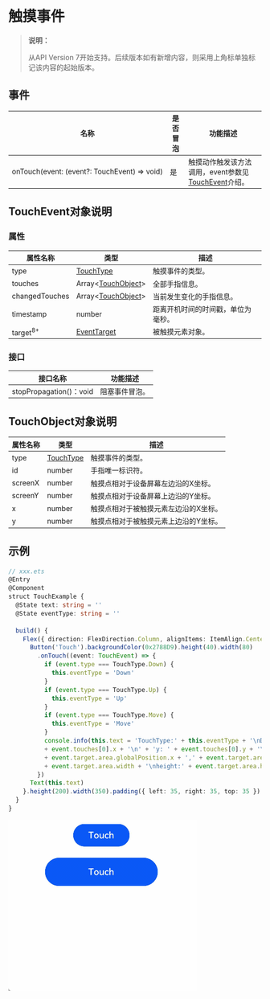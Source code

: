 # 触摸事件

> **说明：**
>
> 从API Version 7开始支持。后续版本如有新增内容，则采用上角标单独标记该内容的起始版本。


## 事件

| 名称                                                         | 是否冒泡 | 功能描述                                                     |
| ------------------------------------------------------------ | -------- | ------------------------------------------------------------ |
| onTouch(event:&nbsp;(event?:&nbsp;TouchEvent)&nbsp;=&gt;&nbsp;void) | 是       | 触摸动作触发该方法调用，event参数见[TouchEvent](#touchevent对象说明)介绍。 |


## TouchEvent对象说明

### 属性

| 属性名称            | 类型                                                         | 描述                               |
| ------------------- | ------------------------------------------------------------ | ---------------------------------- |
| type                | [TouchType](ts-appendix-enums.md#touchtype)                  | 触摸事件的类型。                   |
| touches             | Array&lt;[TouchObject](#touchobject对象说明)&gt;             | 全部手指信息。                     |
| changedTouches      | Array&lt;[TouchObject](#touchobject对象说明)&gt;             | 当前发生变化的手指信息。           |
| timestamp           | number                                                       | 距离开机时间的时间戳，单位为毫秒。 |
| target<sup>8+</sup> | [EventTarget](ts-universal-events-click.md#eventtarget8对象说明) | 被触摸元素对象。                   |

### 接口

| 接口名称                   | 功能描述    |
| ---------------------- | ------- |
| stopPropagation()：void | 阻塞事件冒泡。 |

## TouchObject对象说明
| 属性名称    | 类型                          | 描述                  |
| ------- | --------------------------- | ------------------- |
| type    | [TouchType](ts-appendix-enums.md#touchtype) | 触摸事件的类型。            |
| id      | number                      | 手指唯一标识符。            |
| screenX | number                      | 触摸点相对于设备屏幕左边沿的X坐标。  |
| screenY | number                      | 触摸点相对于设备屏幕上边沿的Y坐标。  |
| x       | number                      | 触摸点相对于被触摸元素左边沿的X坐标。 |
| y       | number                      | 触摸点相对于被触摸元素上边沿的Y坐标。 |

## 示例

```ts
// xxx.ets
@Entry
@Component
struct TouchExample {
  @State text: string = ''
  @State eventType: string = ''

  build() {
    Flex({ direction: FlexDirection.Column, alignItems: ItemAlign.Center, justifyContent: FlexAlign.SpaceBetween }) {
      Button('Touch').backgroundColor(0x2788D9).height(40).width(80)
        .onTouch((event: TouchEvent) => {
          if (event.type === TouchType.Down) {
            this.eventType = 'Down'
          }
          if (event.type === TouchType.Up) {
            this.eventType = 'Up'
          }
          if (event.type === TouchType.Move) {
            this.eventType = 'Move'
          }
          console.info(this.text = 'TouchType:' + this.eventType + '\nDistance between touch point and touch element:\nx: '
          + event.touches[0].x + '\n' + 'y: ' + event.touches[0].y + '\ncomponent globalPos:('
          + event.target.area.globalPosition.x + ',' + event.target.area.globalPosition.y + ')\nwidth:'
          + event.target.area.width + '\nheight:' + event.target.area.height)
        })
      Text(this.text)
    }.height(200).width(350).padding({ left: 35, right: 35, top: 35 })
  }
}
```

![zh-cn_image_0000001209874754](figures/zh-cn_image_0000001209874754.gif)
